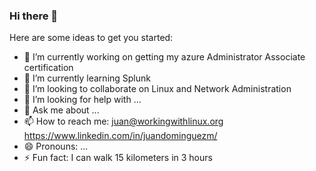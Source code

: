 ### Hi there 👋


Here are some ideas to get you started:

- 🔭 I’m currently working on getting my azure Administrator Associate certification
- 🌱 I’m currently learning Splunk
- 👯 I’m looking to collaborate on Linux and Network Administration
- 🤔 I’m looking for help with ...
- 💬 Ask me about ...
- 📫 How to reach me: juan@workingwithlinux.org https://www.linkedin.com/in/juandominguezm/
- 😄 Pronouns: ...
- ⚡ Fun fact: I can walk 15 kilometers in 3 hours

